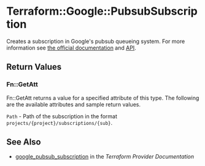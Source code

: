 # Terraform::Google::PubsubSubscription

Creates a subscription in Google's pubsub queueing system. For more information see
[the official documentation](https://cloud.google.com/pubsub/docs) and
[API](https://cloud.google.com/pubsub/docs/reference/rest/v1/projects.subscriptions).

## Return Values

### Fn::GetAtt

Fn::GetAtt returns a value for a specified attribute of this type. The following are the available attributes and sample return values.

`Path` - Path of the subscription in the format `projects/{project}/subscriptions/{sub}`.

## See Also

* [google_pubsub_subscription](https://www.terraform.io/docs/providers/google/r/pubsub_subscription.html) in the _Terraform Provider Documentation_